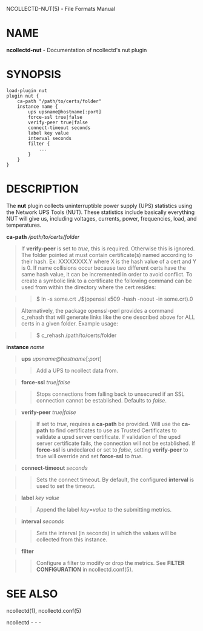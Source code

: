 NCOLLECTD-NUT(5) - File Formats Manual

# NAME

**ncollectd-nut** - Documentation of ncollectd's nut plugin

# SYNOPSIS

	load-plugin nut
	plugin nut {
	    ca-path "/path/to/certs/folder"
	    instance name {
	        ups upsname@hostname[:port]
	        force-ssl true|false
	        verify-peer true|false
	        connect-timeout seconds
	        label key value
	        interval seconds
	        filter {
	            ...
	        }
	    }
	}

# DESCRIPTION

The **nut** plugin collects uninterruptible power supply (UPS) statistics
using the Network UPS Tools (NUT).
These statistics include basically everything NUT will give us, including
voltages, currents, power, frequencies, load, and temperatures.

**ca-path** */path/to/certs/folder*

> If **verify-peer** is set to *true*, this is required.
> Otherwise this is ignored.
> The folder pointed at must contain certificate(s) named according to their hash.
> Ex: XXXXXXXX.Y where X is the hash value of a cert and Y is 0.
> If name collisions occur because two different certs have the same hash value,
> it can be incremented in order to avoid conflict.
> To create a symbolic link to a certificate the following command can be used
> from within the directory where the cert resides:

> >   $ ln -s some.crt ./$(openssl x509 -hash -noout -in some.crt).0

> Alternatively, the package openssl-perl provides a command c\_rehash
> that will generate links like the one described above for ALL certs in a
> given folder.
> Example usage:

> >   $ c\_rehash /path/to/certs/folder

**instance** *name*

> **ups** *upsname@hostname*\[*:port*]

> > Add a UPS to ncollect data from.

> **force-ssl** *true|false*

> > Stops connections from falling back to unsecured if an SSL connection
> > cannot be established.
> > Defaults to *false*.

> **verify-peer** *true|false*

> > If set to *true*, requires a **ca-path** be provided.
> > Will use the **ca-path** to find certificates to use as Trusted Certificates
> > to validate a upsd server certificate.
> > If validation of the upsd server certificate fails, the connection will not be
> > established.
> > If **force-ssl** is undeclared or set to *false*, setting
> > **verify-peer** to true will override and set **force-ssl** to *true*.

> **connect-timeout** *seconds*

> > Sets the connect timeout.
> > By default, the configured **interval** is used to set the timeout.

> **label** *key* *value*

> > Append the label *key*=*value* to the submitting metrics.

> **interval** *seconds*

> > Sets the interval (in seconds) in which the values will be collected
> > from this instance.

> **filter**

> > Configure a filter to modify or drop the metrics.
> > See **FILTER CONFIGURATION** in
> > ncollectd.conf(5).

# SEE ALSO

ncollectd(1),
ncollectd.conf(5)

ncollectd - - -
